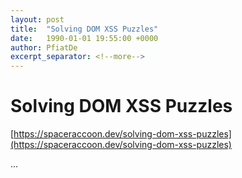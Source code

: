```yaml
---
layout: post
title:  "Solving DOM XSS Puzzles"
date:   1990-01-01 19:55:00 +0000
author: PfiatDe
excerpt_separator: <!--more-->
---
```


# Solving DOM XSS Puzzles

[https://spaceraccoon.dev/solving-dom-xss-puzzles](https://spaceraccoon.dev/solving-dom-xss-puzzles)

...
<!--more-->

